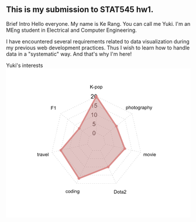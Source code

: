 ## This is my submission to STAT545 hw1.


Brief Intro
Hello everyone. My name is Ke Rang. You can call me Yuki. I'm an MEng student in Electrical and Computer Engineering. 

I have encountered several requirements related to data visualization during my previous web development practices. Thus I wish to learn how to handle data in a "systematic" way. And that's why I'm here!

Yuki's interests
![Yuki's interests](/interests.png)






